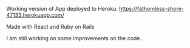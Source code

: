 Working version of App deployed to Heroku:
https://fathomless-shore-47133.herokuapp.com/

Made with React and Ruby on Rails 

I am still working on some improvements on the code. 
